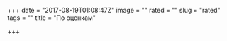 +++
date = "2017-08-19T01:08:47Z"
image = ""
rated = ""
slug = "rated"
tags = ""
title = "По оценкам"

+++
